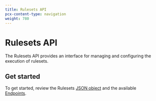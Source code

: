 ```yaml
---
title: Rulesets API
pcx-content-type: navigation
weight: 780
---
```


# Rulesets API

The Rulesets API provides an interface for managing and configuring the execution of rulesets.

## Get started

To get started, review the Rulesets [JSON object](/ruleset-engine/rulesets-api/json-object/) and the available [Endpoints](/ruleset-engine/rulesets-api/endpoints/).
